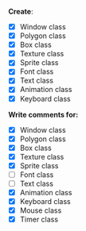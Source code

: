 **Create**:
- [X] Window class
- [X] Polygon class
- [X] Box class
- [X] Texture class
- [X] Sprite class
- [X] Font class
- [X] Text class
- [X] Animation class
- [X] Keyboard class

**Write comments for:**
- [X] Window class
- [X] Polygon class
- [X] Box class
- [X] Texture class
- [X] Sprite class
- [ ] Font class
- [ ] Text class
- [X] Animation class
- [X] Keyboard class
- [X] Mouse class
- [X] Timer class
